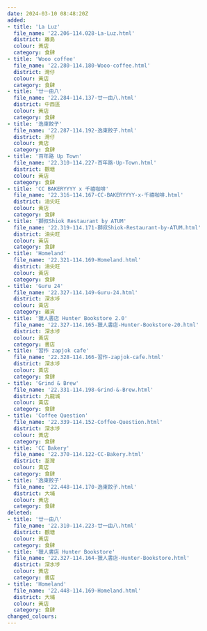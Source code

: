 ```yaml
---
date: 2024-03-10 08:48:20Z
added:
- title: 'La Luz'
  file_name: '22.206-114.028-La-Luz.html'
  district: 離島
  colour: 黃店
  category: 食肆
- title: 'Wooo coffee'
  file_name: '22.280-114.180-Wooo-coffee.html'
  district: 灣仔
  colour: 黃店
  category: 食肆
- title: '廿一由八'
  file_name: '22.284-114.137-廿一由八.html'
  district: 中西區
  colour: 黃店
  category: 食肆
- title: '逸東餃子'
  file_name: '22.287-114.192-逸東餃子.html'
  district: 灣仔
  colour: 黃店
  category: 食肆
- title: '百年路 Up Town'
  file_name: '22.310-114.227-百年路-Up-Town.html'
  district: 觀塘
  colour: 黃店
  category: 食肆
- title: 'CC BAKERYYYY x 千禧咖啡'
  file_name: '22.316-114.167-CC-BAKERYYYY-x-千禧咖啡.html'
  district: 油尖旺
  colour: 黃店
  category: 食肆
- title: '獅叔Shiok Restaurant by ATUM'
  file_name: '22.319-114.171-獅叔Shiok-Restaurant-by-ATUM.html'
  district: 油尖旺
  colour: 黃店
  category: 食肆
- title: 'Homeland'
  file_name: '22.321-114.169-Homeland.html'
  district: 油尖旺
  colour: 黃店
  category: 食肆
- title: 'Guru 24'
  file_name: '22.327-114.149-Guru-24.html'
  district: 深水埗
  colour: 黃店
  category: 雜貨
- title: '獵人書店 Hunter Bookstore 2.0'
  file_name: '22.327-114.165-獵人書店-Hunter-Bookstore-20.html'
  district: 深水埗
  colour: 黃店
  category: 書店
- title: '習作 zapjok cafe'
  file_name: '22.328-114.166-習作-zapjok-cafe.html'
  district: 深水埗
  colour: 黃店
  category: 食肆
- title: 'Grind & Brew'
  file_name: '22.331-114.198-Grind-&-Brew.html'
  district: 九龍城
  colour: 黃店
  category: 食肆
- title: 'Coffee Question'
  file_name: '22.339-114.152-Coffee-Question.html'
  district: 深水埗
  colour: 黃店
  category: 食肆
- title: 'CC Bakery'
  file_name: '22.370-114.122-CC-Bakery.html'
  district: 荃灣
  colour: 黃店
  category: 食肆
- title: '逸東餃子'
  file_name: '22.448-114.170-逸東餃子.html'
  district: 大埔
  colour: 黃店
  category: 食肆
deleted:
- title: '廿一由八'
  file_name: '22.310-114.223-廿一由八.html'
  district: 觀塘
  colour: 黃店
  category: 食肆
- title: '獵人書店 Hunter Bookstore'
  file_name: '22.327-114.164-獵人書店-Hunter-Bookstore.html'
  district: 深水埗
  colour: 黃店
  category: 書店
- title: 'Homeland'
  file_name: '22.448-114.169-Homeland.html'
  district: 大埔
  colour: 黃店
  category: 食肆
changed_colours:
---
```

